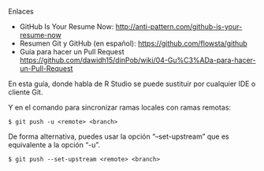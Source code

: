 Enlaces

* GitHub Is Your Resume Now: http://anti-pattern.com/github-is-your-resume-now
* Resumen Git y GitHub (en español): https://github.com/flowsta/github
* Guía para hacer un Pull Request https://github.com/dawidh15/dinPob/wiki/04-Gu%C3%ADa-para-hacer-un-Pull-Request

En esta guía, donde habla de R Studio se puede sustituir por cualquier IDE o cliente Git.

Y en el comando para sincronizar ramas locales con ramas remotas:

`$ git push -u <remote> <branch>`

De forma alternativa, puedes usar la opción “–set-upstream” que es equivalente a la opción “-u”.

`$ git push --set-upstream <remote> <branch>`

